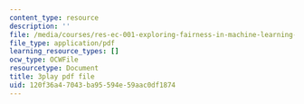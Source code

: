 ```yaml
---
content_type: resource
description: ''
file: /media/courses/res-ec-001-exploring-fairness-in-machine-learning-for-international-development-spring-2020/120f36a47043ba95594e59aac0df1874_3f98wYIWsN0.pdf
file_type: application/pdf
learning_resource_types: []
ocw_type: OCWFile
resourcetype: Document
title: 3play pdf file
uid: 120f36a4-7043-ba95-594e-59aac0df1874
---
```

